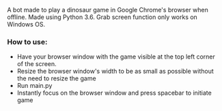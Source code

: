 A bot made to play a dinosaur game in Google Chrome's browser when offline. 
Made using Python 3.6.
Grab screen function only works on Windows OS.

### How to use:

* Have your browser window with the game visible at the top left corner of the screen.
* Resize the browser window's width to be as small as possible without the need to resize the game
* Run main.py
* Instantly focus on the browser window and press spacebar to initiate game

